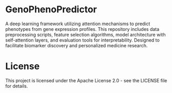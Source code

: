 # GenoPhenoPredictor
 A deep learning framework utilizing attention mechanisms to predict phenotypes from gene expression profiles. This repository includes data preprocessing scripts, feature selection algorithms, model architecture with self-attention layers, and evaluation tools for interpretability. Designed to facilitate biomarker discovery and personalized medicine research.

# License
This project is licensed under the Apache License 2.0 - see the LICENSE file for details.
